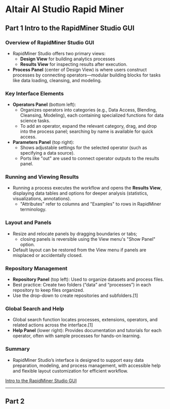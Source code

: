  # Altair AI Studio Rapid Miner  

## Part 1 Intro to the RapidMiner Studio GUI 

### Overview of RapidMiner Studio GUI
- RapidMiner Studio offers two primary views:
  - **Design View** for building analytics processes
  - **Results View** for inspecting results after execution.
- **Process Panel** (center of Design View) is where users construct processes by connecting operators—modular building blocks for tasks like data loading, cleansing, and modeling.

### Key Interface Elements
- **Operators Panel** (bottom left):
  - Organizes operators into categories (e.g., Data Access, Blending, Cleansing, Modeling), each containing specialized functions for data science tasks.
  - To add an operator, expand the relevant category, drag, and drop into the process panel; searching by name is available for quick access.
- **Parameters Panel** (top right):
  - Shows adjustable settings for the selected operator (such as specifying a data source).
  - Ports like "out" are used to connect operator outputs to the results panel.

### Running and Viewing Results
- Running a process executes the workflow and opens the **Results View**, displaying data tables and options for deeper analysis (statistics, visualizations, annotations).
  - "Attributes" refer to columns and "Examples" to rows in RapidMiner terminology.

### Layout and Panels
- Resize and relocate panels by dragging boundaries or tabs;
  - closing panels is reversible using the View menu's "Show Panel" option.
- Default layout can be restored from the View menu if panels are misplaced or accidentally closed.

### Repository Management
- **Repository Panel** (top left): Used to organize datasets and process files.
- Best practice: Create two folders (“data” and “processes”) in each repository to keep files organized.
- Use the drop-down to create repositories and subfolders.[1]

### Global Search and Help
- Global search function locates processes, extensions, operators, and related actions across the interface.[1]
- **Help Panel** (lower right): Provides documentation and tutorials for each operator, often with sample processes for hands-on learning.

### Summary

- RapidMiner Studio’s interface is designed to support easy data preparation, modeling, and process management, with accessible help and flexible layout customization for efficient workflow.

[Intro to the RapidMiner Studio GUI](https://youtu.be/Gg01mmR3j-g)
***

## Part 2 

